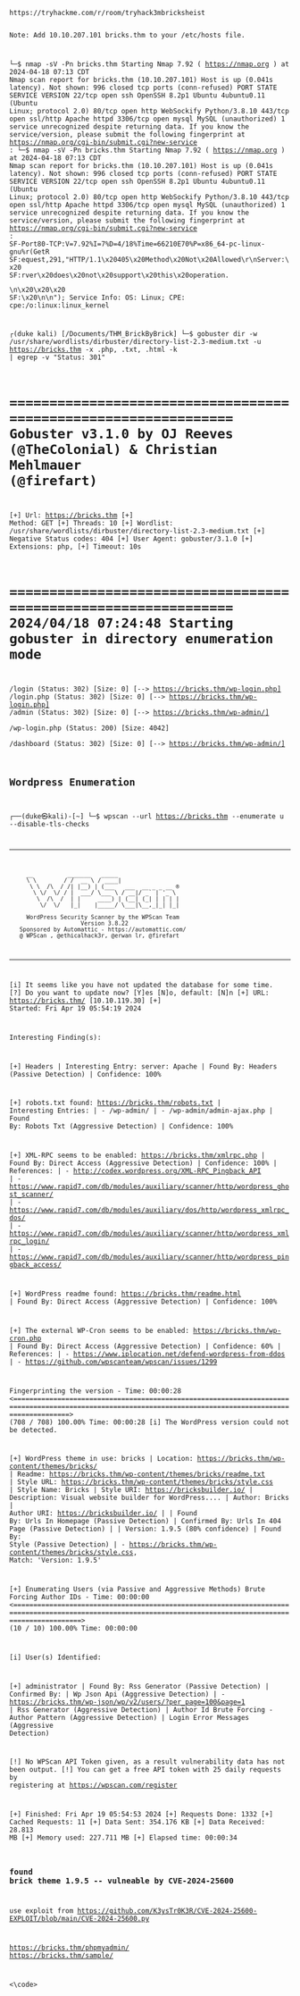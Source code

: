 <code>
https://tryhackme.com/r/room/tryhack3mbricksheist

Note: Add 10.10.207.101 bricks.thm to your /etc/hosts file.

└─$ nmap  -sV -Pn  bricks.thm
Starting Nmap 7.92 ( https://nmap.org ) at 2024-04-18 07:13 CDT
Nmap scan report for bricks.thm (10.10.207.101)
Host is up (0.041s latency).
Not shown: 996 closed tcp ports (conn-refused)
PORT     STATE SERVICE  VERSION
22/tcp   open  ssh      OpenSSH 8.2p1 Ubuntu 4ubuntu0.11 (Ubuntu Linux; protocol 2.0)
80/tcp   open  http     WebSockify Python/3.8.10
443/tcp  open  ssl/http Apache httpd
3306/tcp open  mysql    MySQL (unauthorized)
1 service unrecognized despite returning data. If you know the service/version, please submit the following fingerprint at https://nmap.org/cgi-bin/submit.cgi?new-service :
└─$ nmap  -sV -Pn  bricks.thm
Starting Nmap 7.92 ( https://nmap.org ) at 2024-04-18 07:13 CDT
Nmap scan report for bricks.thm (10.10.207.101)
Host is up (0.041s latency).
Not shown: 996 closed tcp ports (conn-refused)
PORT     STATE SERVICE  VERSION
22/tcp   open  ssh      OpenSSH 8.2p1 Ubuntu 4ubuntu0.11 (Ubuntu Linux; protocol 2.0)
80/tcp   open  http     WebSockify Python/3.8.10
443/tcp  open  ssl/http Apache httpd
3306/tcp open  mysql    MySQL (unauthorized)
1 service unrecognized despite returning data. If you know the service/version, please submit the following fingerprint at https://nmap.org/cgi-bin/submit.cgi?new-service :
SF-Port80-TCP:V=7.92%I=7%D=4/18%Time=66210E70%P=x86_64-pc-linux-gnu%r(GetR
SF:equest,291,"HTTP/1\.1\x20405\x20Method\x20Not\x20Allowed\r\nServer:\x20
SF:rver\x20does\x20not\x20support\x20this\x20operation\.</p>\n\x20\x20\x20
SF:\x20</body>\n</html>\n");
Service Info: OS: Linux; CPE: cpe:/o:linux:linux_kernel

┌(duke kali) [/Documents/THM_BrickByBrick]
└─$ gobuster dir -w /usr/share/wordlists/dirbuster/directory-list-2.3-medium.txt -u https://bricks.thm -x .php, .txt, .html -k | egrep -v "Status: 301"

===============================================================
Gobuster v3.1.0
by OJ Reeves (@TheColonial) & Christian Mehlmauer (@firefart)
===============================================================

[+] Url:                     https://bricks.thm
[+] Method:                  GET
[+] Threads:                 10
[+] Wordlist:                /usr/share/wordlists/dirbuster/directory-list-2.3-medium.txt
[+] Negative Status codes:   404
[+] User Agent:              gobuster/3.1.0
[+] Extensions:              php,
[+] Timeout:                 10s

===============================================================
2024/04/18 07:24:48 Starting gobuster in directory enumeration mode
===============================================================

/login                (Status: 302) [Size: 0] [--> https://bricks.thm/wp-login.php]
/login.php            (Status: 302) [Size: 0] [--> https://bricks.thm/wp-login.php]
/admin                (Status: 302) [Size: 0] [--> https://bricks.thm/wp-admin/]                 
/wp-login.php         (Status: 200) [Size: 4042]                                                 
/dashboard            (Status: 302) [Size: 0] [--> https://bricks.thm/wp-admin/]  



## Wordpress Enumeration
                                                                                                                                                  
┌──(duke㉿kali)-[~]
└─$ wpscan --url https://bricks.thm --enumerate u --disable-tls-checks 
_______________________________________________________________
         __          _______   _____
         \ \        / /  __ \ / ____|
          \ \  /\  / /| |__) | (___   ___  __ _ _ __ ®
           \ \/  \/ / |  ___/ \___ \ / __|/ _` | '_ \
            \  /\  /  | |     ____) | (__| (_| | | | |
             \/  \/   |_|    |_____/ \___|\__,_|_| |_|

         WordPress Security Scanner by the WPScan Team
                         Version 3.8.22
       Sponsored by Automattic - https://automattic.com/
       @_WPScan_, @ethicalhack3r, @erwan_lr, @firefart
_______________________________________________________________

[i] It seems like you have not updated the database for some time.
[?] Do you want to update now? [Y]es [N]o, default: [N]n
[+] URL: https://bricks.thm/ [10.10.119.30]
[+] Started: Fri Apr 19 05:54:19 2024

Interesting Finding(s):

[+] Headers
 | Interesting Entry: server: Apache
 | Found By: Headers (Passive Detection)
 | Confidence: 100%

[+] robots.txt found: https://bricks.thm/robots.txt
 | Interesting Entries:
 |  - /wp-admin/
 |  - /wp-admin/admin-ajax.php
 | Found By: Robots Txt (Aggressive Detection)
 | Confidence: 100%

[+] XML-RPC seems to be enabled: https://bricks.thm/xmlrpc.php
 | Found By: Direct Access (Aggressive Detection)
 | Confidence: 100%
 | References:
 |  - http://codex.wordpress.org/XML-RPC_Pingback_API
 |  - https://www.rapid7.com/db/modules/auxiliary/scanner/http/wordpress_ghost_scanner/
 |  - https://www.rapid7.com/db/modules/auxiliary/dos/http/wordpress_xmlrpc_dos/
 |  - https://www.rapid7.com/db/modules/auxiliary/scanner/http/wordpress_xmlrpc_login/
 |  - https://www.rapid7.com/db/modules/auxiliary/scanner/http/wordpress_pingback_access/

[+] WordPress readme found: https://bricks.thm/readme.html
 | Found By: Direct Access (Aggressive Detection)
 | Confidence: 100%

[+] The external WP-Cron seems to be enabled: https://bricks.thm/wp-cron.php
 | Found By: Direct Access (Aggressive Detection)
 | Confidence: 60%
 | References:
 |  - https://www.iplocation.net/defend-wordpress-from-ddos
 |  - https://github.com/wpscanteam/wpscan/issues/1299

Fingerprinting the version - Time: 00:00:28 <==========================================================================================================================================================> (708 / 708) 100.00% Time: 00:00:28
[i] The WordPress version could not be detected.

[+] WordPress theme in use: bricks
 | Location: https://bricks.thm/wp-content/themes/bricks/
 | Readme: https://bricks.thm/wp-content/themes/bricks/readme.txt
 | Style URL: https://bricks.thm/wp-content/themes/bricks/style.css
 | Style Name: Bricks
 | Style URI: https://bricksbuilder.io/
 | Description: Visual website builder for WordPress....
 | Author: Bricks
 | Author URI: https://bricksbuilder.io/
 |
 | Found By: Urls In Homepage (Passive Detection)
 | Confirmed By: Urls In 404 Page (Passive Detection)
 |
 | Version: 1.9.5 (80% confidence)
 | Found By: Style (Passive Detection)
 |  - https://bricks.thm/wp-content/themes/bricks/style.css, Match: 'Version: 1.9.5'

[+] Enumerating Users (via Passive and Aggressive Methods)
 Brute Forcing Author IDs - Time: 00:00:00 <=============================================================================================================================================================> (10 / 10) 100.00% Time: 00:00:00

[i] User(s) Identified:

[+] administrator
 | Found By: Rss Generator (Passive Detection)
 | Confirmed By:
 |  Wp Json Api (Aggressive Detection)
 |   - https://bricks.thm/wp-json/wp/v2/users/?per_page=100&page=1
 |  Rss Generator (Aggressive Detection)
 |  Author Id Brute Forcing - Author Pattern (Aggressive Detection)
 |  Login Error Messages (Aggressive Detection)

[!] No WPScan API Token given, as a result vulnerability data has not been output.
[!] You can get a free API token with 25 daily requests by registering at https://wpscan.com/register

[+] Finished: Fri Apr 19 05:54:53 2024
[+] Requests Done: 1332
[+] Cached Requests: 11
[+] Data Sent: 354.176 KB
[+] Data Received: 28.813 MB
[+] Memory used: 227.711 MB
[+] Elapsed time: 00:00:34

### found brick theme 1.9.5 -- vulneable by CVE-2024-25600

use exploit from 
https://github.com/K3ysTr0K3R/CVE-2024-25600-EXPLOIT/blob/main/CVE-2024-25600.py



https://bricks.thm/phpmyadmin/
https://bricks.thm/sample/





<\code>
